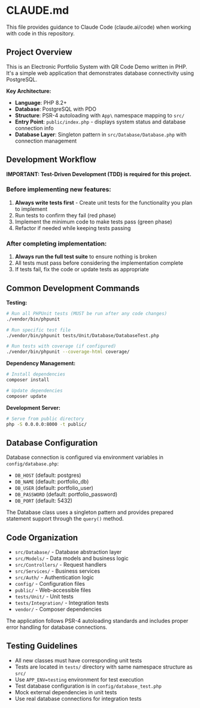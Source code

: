 # CLAUDE.md

This file provides guidance to Claude Code (claude.ai/code) when working with code in this repository.

## Project Overview

This is an Electronic Portfolio System with QR Code Demo written in PHP. It's a simple web application that demonstrates database connectivity using PostgreSQL.

**Key Architecture:**
- **Language**: PHP 8.2+
- **Database**: PostgreSQL with PDO
- **Structure**: PSR-4 autoloading with `App\` namespace mapping to `src/`
- **Entry Point**: `public/index.php` - displays system status and database connection info
- **Database Layer**: Singleton pattern in `src/Database/Database.php` with connection management

## Development Workflow

**IMPORTANT: Test-Driven Development (TDD) is required for this project.**

### Before implementing new features:
1. **Always write tests first** - Create unit tests for the functionality you plan to implement
2. Run tests to confirm they fail (red phase)
3. Implement the minimum code to make tests pass (green phase)
4. Refactor if needed while keeping tests passing

### After completing implementation:
1. **Always run the full test suite** to ensure nothing is broken
2. All tests must pass before considering the implementation complete
3. If tests fail, fix the code or update tests as appropriate

## Common Development Commands

**Testing:**
```bash
# Run all PHPUnit tests (MUST be run after any code changes)
./vendor/bin/phpunit

# Run specific test file
./vendor/bin/phpunit tests/Unit/Database/DatabaseTest.php

# Run tests with coverage (if configured)
./vendor/bin/phpunit --coverage-html coverage/
```

**Dependency Management:**
```bash
# Install dependencies
composer install

# Update dependencies  
composer update
```

**Development Server:**
```bash
# Serve from public directory
php -S 0.0.0.0:8000 -t public/
```

## Database Configuration

Database connection is configured via environment variables in `config/database.php`:
- `DB_HOST` (default: postgres)
- `DB_NAME` (default: portfolio_db) 
- `DB_USER` (default: portfolio_user)
- `DB_PASSWORD` (default: portfolio_password)
- `DB_PORT` (default: 5432)

The Database class uses a singleton pattern and provides prepared statement support through the `query()` method.

## Code Organization

- `src/Database/` - Database abstraction layer
- `src/Models/` - Data models and business logic
- `src/Controllers/` - Request handlers
- `src/Services/` - Business services
- `src/Auth/` - Authentication logic
- `config/` - Configuration files 
- `public/` - Web-accessible files
- `tests/Unit/` - Unit tests
- `tests/Integration/` - Integration tests
- `vendor/` - Composer dependencies

The application follows PSR-4 autoloading standards and includes proper error handling for database connections.

## Testing Guidelines

- All new classes must have corresponding unit tests
- Tests are located in `tests/` directory with same namespace structure as `src/`
- Use `APP_ENV=testing` environment for test execution
- Test database configuration is in `config/database_test.php`
- Mock external dependencies in unit tests
- Use real database connections for integration tests